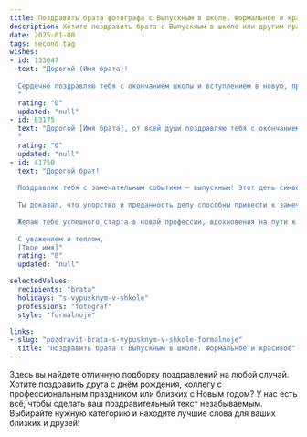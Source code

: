 ```yaml
---
title: Поздравить брата фотографа с Выпускным в школе. Формальное и красивое
description: Хотите поздравить брата с Выпускным в школе или другим праздником? Наш ИИ создаст незабываемое поздравление, а вы обязательно выделитесь среди других.  
date: 2025-01-08
tags: second tag
wishes:
- id: 133647
  text: "Дорогой (Имя брата)!
  
  Сердечно поздравляю тебя с окончанием школы и вступлением в новую, прекрасную жизнь!  Твой выбор профессии фотографа – это смелое и творческое решение,  желаю тебе успехов в освоении этого увлекательного искусства,  ярких проектов и  множества вдохновляющих моментов. Пусть твой талант расцветает, а  каждая фотография станет шедевром!  Горжусь тобой!
  "
  rating: "0"
  updated: "null"
- id: 83175
  text: "Дорогой [Имя брата], от всей души поздравляю тебя с окончанием школы и вступлением в новую, яркую жизнь! Твой талант фотографа — это настоящее искусство, способное запечатлеть самые ценные моменты. Желаю тебе успехов в профессиональном развитии, смелых творческих идей и реализации всех твоих амбиций. Пусть твой путь будет полон вдохновения и ярких кадров!  С праздником!
  "
  rating: "0"
  updated: "null"
- id: 41750
  text: "Дорогой брат!
  
  Поздравляю тебя с замечательным событием — выпускным! Этот день символизирует не только завершение важного этапа в твоей жизни, но и открытие новых горизонтов и возможностей.
  
  Ты доказал, что упорство и преданность делу способны привести к замечательным результатам. Профессия фотографа — это невероятно увлекательный путь, который позволит тебе запечатлевать мир вокруг и делиться своими впечатлениями с другими. Уверен, что у тебя впереди множество замечательных кадров и ярких моментов.
  
  Желаю тебе успешного старта в новой профессии, вдохновения на пути к вершинам мастерства и крепкой уверенности в своих силах. Пусть каждый день приносит новые открытия и радости!
  
  С уважением и теплом,
  [Твое имя]"
  rating: "0"
  updated: "null"

selectedValues:
  recipients: "brata"
  holidays: "s-vypusknym-v-shkole"
  professions: "fotograf"
  style: "formalnoje"

links:
- slug: "pozdravit-brata-s-vypusknym-v-shkole-formalnoje"
  title: "Поздравить брата с Выпускным в школе. Формальное и красивое"
---
```


Здесь вы найдете отличную подборку поздравлений на любой случай.
Хотите поздравить друга с днём рождения, коллегу с профессиональным праздником или близких с Новым годом? У нас есть всё, чтобы сделать ваш поздравительный текст незабываемым. Выбирайте нужную категорию и находите лучшие слова для ваших близких и друзей!
